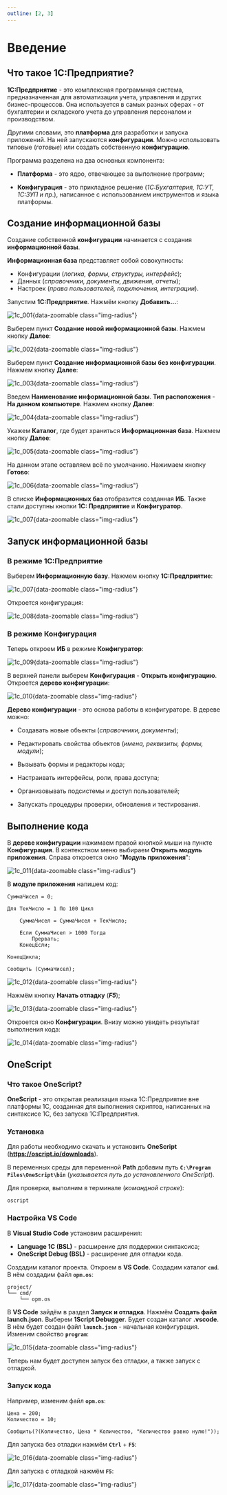 ```yaml
---
outline: [2, 3]
---
```


# Введение

## Что такое 1С:Предприятие?

**1С:Предприятие** - это комплексная программная система, предназначенная для автоматизации учета, управления и других бизнес-процессов. Она используется в самых разных сферах - от бухгалтерии и складского учета до управления персоналом и производством.

Другими словами, это **платформа** для разработки и запуска приложений. На ней запускаются **конфигурации**. Можно использовать типовые (_готовые_) или создать собственную **конфигурацию**.

Программа разделена на два основных компонента:

- **Платформа** - это ядро, отвечающее за выполнение программ;

- **Конфигурация** - это прикладное решение (_1С:Бухгалтерия, 1С:УТ, 1С:ЗУП и пр_.), написанное с использованием инструментов и языка платформы.

## Создание информационной базы

Создание собственной **конфигурации** начинается с создания **информационной базы**.

**Информационная база** представляет собой совокупность:

- Конфигурации (_логика, формы, структуры, интерфейс_);
- Данных (_справочники, документы, движения, отчеты_);
- Настроек (_права пользователей, подключения, интеграции_).

Запустим **1С:Предприятие**. Нажмём кнопку **Добавить...**:

![1c_001](/images/1c/001.jpg){data-zoomable class="img-radius"}

Выберем пункт **Создание новой информационной базы**. Нажмем кнопку **Далее**:

![1c_002](/images/1c/002.jpg){data-zoomable class="img-radius"}

Выберем пункт **Создание информационной базы без конфигурации**. Нажмем кнопку **Далее**:

![1c_003](/images/1c/003.jpg){data-zoomable class="img-radius"}

Введем **Наименование информационной базы**. **Тип расположения** - **На данном компьютере**. Нажмем кнопку **Далее**:

![1c_004](/images/1c/004.jpg){data-zoomable class="img-radius"}

Укажем **Каталог**, где будет храниться **Информационная база**. Нажмем кнопку **Далее**:

![1c_005](/images/1c/005.jpg){data-zoomable class="img-radius"}

На данном этапе оставляем всё по умолчанию. Нажимаем кнопку **Готово**:

![1c_006](/images/1c/006.jpg){data-zoomable class="img-radius"}

В списке **Информационных баз** отобразится созданная **ИБ**. Также стали доступны кнопки **1С: Предприятие** и **Конфигуратор**.

![1c_007](/images/1c/007.jpg){data-zoomable class="img-radius"}

## Запуск информационной базы

### В режиме 1С:Предприятие

Выберем **Информационную базу**. Нажмем кнопку **1С:Предприятие**:

![1c_007](/images/1c/007.jpg){data-zoomable class="img-radius"}

Откроется конфигурация:

![1c_008](/images/1c/008.jpg){data-zoomable class="img-radius"}

### В режиме Конфигурация

Теперь откроем **ИБ** в режиме **Конфигуратор**:

![1c_009](/images/1c/009.jpg){data-zoomable class="img-radius"}

В верхней панели выберем **Конфигурация** - **Открыть конфигурацию**. Откроется **дерево конфигурации**:

![1c_010](/images/1c/010.jpg){data-zoomable class="img-radius"}

**Дерево конфигурации** - это основа работы в конфигураторе. В дереве можно:

- Создавать новые объекты (_справочники, документы_);

- Редактировать свойства объектов (_имена, реквизиты, формы, модули_);

- Вызывать формы и редакторы кода;

- Настраивать интерфейсы, роли, права доступа;

- Организовывать подсистемы и доступ пользователей;

- Запускать процедуры проверки, обновления и тестирования.

## Выполнение кода

В **дереве конфигурации** нажимаем правой кнопкой мыши на пункте **Конфигурация**. В контекстном меню выбираем **Открыть модуль приложения**. Справа откроется окно "**Модуль приложения**":

![1c_011](/images/1c/011.jpg){data-zoomable class="img-radius"}

В **модуле приложения** напишем код:

```1C [Модуль приложения] :line-numbers
СуммаЧисел = 0;

Для ТекЧисло = 1 По 100 Цикл

    СуммаЧисел = СуммаЧисел + ТекЧисло;

    Если СуммаЧисел > 1000 Тогда
        Прервать;
    КонецЕсли;

КонецЦикла;

Сообщить (СуммаЧисел);
```

![1c_012](/images/1c/012.jpg){data-zoomable class="img-radius"}

Нажмём кнопку **Начать отладку** (**_F5_**);

![1c_013](/images/1c/013.jpg){data-zoomable class="img-radius"}

Откроется окно **Конфигурации**. Внизу можно увидеть результат выполнения кода:

![1c_014](/images/1c/014.jpg){data-zoomable class="img-radius"}

## OneScript

### Что такое OneScript?

**OneScript** - это открытая реализация языка 1С:Предприятие вне платформы 1С, созданная для выполнения скриптов, написанных на синтаксисе 1С, без запуска 1С:Предприятия.

### Установка

Для работы необходимо скачать и установить **OneScript** (**https://oscript.io/downloads**).

В переменных среды для переменной **Path** добавим путь **`C:\Program Files\OneScript\bin`** (_указывается путь до установленного OneScript_).

Для проверки, выполним в терминале (_командной строке_):

```sh:line-numbers
oscript
```

### Настройка VS Code

В **Visual Studio Code** установим расширения:

- **Language 1C (BSL)** - расширение для поддержки синтаксиса;
- **OneScript Debug (BSL)** - расширение для отладки кода.

Создадим каталог проекта. Откроем в **VS Code**. Создадим каталог **`cmd`**. В нём создадим файл **`opm.os`**:

<div class="no-lang-label">

```sh:line-numbers
project/
└── cmd/
    └── opm.os
```

</div>

В **VS Code** зайдём в раздел **Запуск и отладка**. Нажмём **Создать файл launch.json**. Выберем **1Script Debugger**. Будет создан каталог **.vscode**. В нём будет создан файл **`launch.json`** - начальная конфигурация. Изменим свойство **`program`**:

![1c_015](/images/1c/015.jpg){data-zoomable class="img-radius"}

Теперь нам будет доступен запуск без отладки, а также запуск с отладкой.

### Запуск кода

Например, изменим файл **`opm.os`**:

```1C [opm.os] :line-numbers
Цена = 200;
Количество = 10;

Сообщить(?(Количество, Цена * Количество, "Количество равно нулю!"));
```

Для запуска без отладки нажмём **`Ctrl`** + **`F5`**:

![1c_016](/images/1c/016.jpg){data-zoomable class="img-radius"}

Для запуска с отладкой нажмём **`F5`**:

![1c_017](/images/1c/017.jpg){data-zoomable class="img-radius"}
